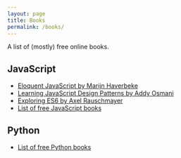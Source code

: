 ```yaml
---
layout: page
title: Books
permalink: /books/
---
```


A list of (mostly) free online books.

## JavaScript

- [Eloquent JavaScript by Marijn Haverbeke][js-eloquent]
- [Learning JavaScript Design Patterns by Addy Osmani][js-design-patterns]
- [Exploring ES6 by Axel Rauschmayer][js-es6]
- [List of free JavaScript books][js-books]

<!-- links -->
[js-eloquent]: http://eloquentjavascript.net/
[js-design-patterns]: https://addyosmani.com/resources/essentialjsdesignpatterns/book/
[js-es6]: http://exploringjs.com/es6/
[js-books]: http://jsbooks.revolunet.com/

## Python

- [List of free Python books][py-books]

<!-- links -->
[py-books]: http://pythonbooks.revolunet.com/
